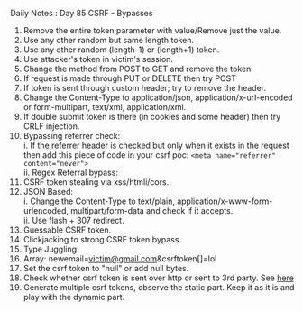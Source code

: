 Daily Notes : Day 85 
CSRF - Bypasses 

1. Remove the entire token parameter with value/Remove just the value.
2. Use any other random but same length token.
3. Use any other random (length-1) or (length+1) token.
4. Use attacker's token in victim's session.
5. Change the method from POST to GET and remove the token.
6. If request is made through PUT or DELETE then try POST 
7. If token is sent through custom header; try to remove the header.
8. Change the Content-Type to application/json, application/x-url-encoded or form-multipart, text/xml, application/xml.
9. If double submit token is there (in cookies and some header) then try CRLF injection.
10. Bypassing referrer check:  
i. If the referrer header is checked but only when it exists in the request then add this piece of code in your csrf poc: ```<meta name="referrer" content="never">```  
ii. Regex Referral bypass:  
11. CSRF token stealing via xss/htmli/cors.
12. JSON Based:  
i. Change the Content-Type to text/plain, application/x-www-form-urlencoded, multipart/form-data and check if it accepts.  
ii. Use flash + 307 redirect.
13. Guessable CSRF token.
14. Clickjacking to strong CSRF token bypass.
15. Type Juggling.
16. Array: newemail=victim@gmail.com&csrftoken[]=lol
17. Set the csrf token to "null" or add null bytes.
18. Check whether csrf token is sent over http or sent to 3rd party. See [here](https://hackerone.com/reports/15412)
19. Generate multiple csrf tokens, observe the static part. Keep it as it is and play with the dynamic part.